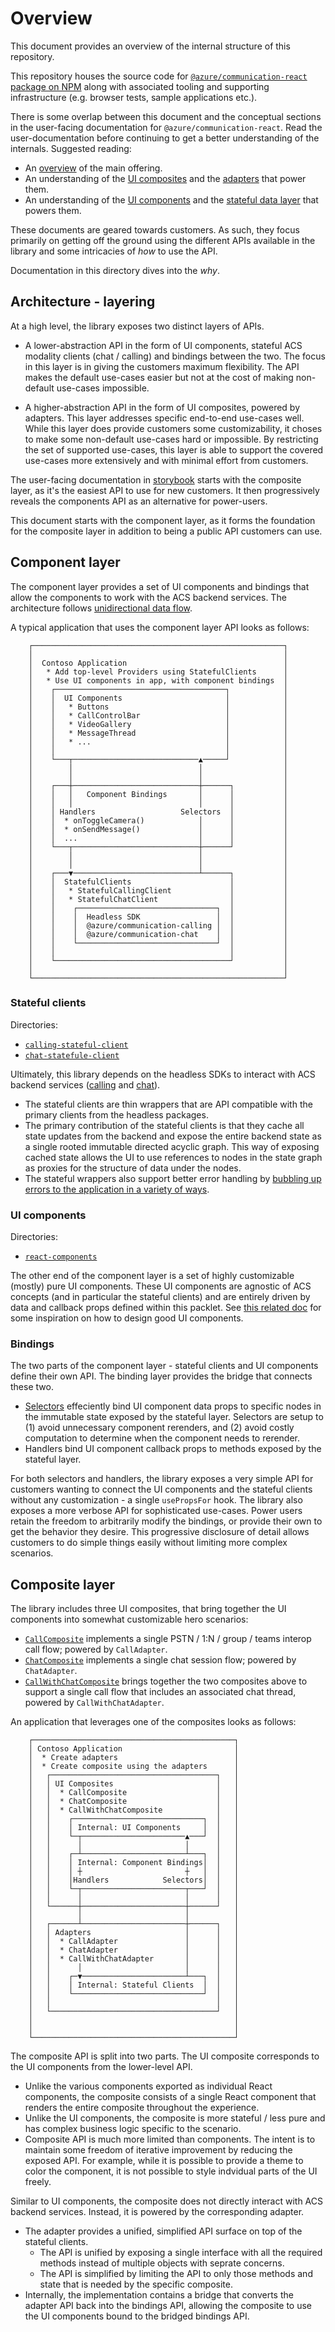 # Overview

This document provides an overview of the internal structure of this repository.

This repository houses the source code for [`@azure/communication-react` package on NPM](https://www.npmjs.com/package/@azure/communication-react) along with associated tooling and supporting infrastructure (e.g. browser tests, sample applications etc.).

There is some overlap between this document and the conceptual sections in the user-facing documentation for `@azure/communication-react`. Read the user-documentation before continuing to get a better understanding of the internals. Suggested reading:

- An [overview](https://azure.github.io/communication-ui-library/?path=/docs/overview--docs) of the main offering.
- An understanding of the [UI composites](https://azure.github.io/communication-ui-library/?path=/docs/composites-get-started--docs) and the [adapters](https://azure.github.io/communication-ui-library/?path=/docs/composites-adapters--docs) that power them.
- An understanding of the [UI components](https://azure.github.io/communication-ui-library/?path=/docs/components-overview--docs) and the [stateful data layer](https://azure.github.io/communication-ui-library/?path=/docs/stateful-client-overview--docs) that powers them.

These documents are geared towards customers. As such, they focus primarily on getting off the ground using the different APIs available in the library and some intricacies of _how_ to use the API.

Documentation in this directory dives into the _why_.

## Architecture - layering

At a high level, the library exposes two distinct layers of APIs.

- A lower-abstraction API in the form of UI components, stateful ACS modality clients (chat / calling) and bindings between the two. The focus in this layer is in giving the customers maximum flexibility. The API makes the default use-cases easier but not at the cost of making non-default use-cases impossible.

- A higher-abstraction API in the form of UI composites, powered by adapters. This layer addresses specific end-to-end use-cases well. While this layer does provide customers some customizability, it choses to make some non-default use-cases hard or impossible. By restricting the set of supported use-cases, this layer is able to support the covered use-cases more extensively and with minimal effort from customers.

The user-facing documentation in [storybook](https://azure.github.io/communication-ui-library) starts with the composite layer, as it's the easiest API to use for new customers. It then progressively reveals the components API as an alternative for power-users.

This document starts with the component layer, as it forms the foundation for the composite layer in addition to being a public API customers can use.

## Component layer

The component layer provides a set of UI components and bindings that allow the components to work with the ACS backend services. The architecture follows [unidirectional data flow](./ComponentDesign.md).

A typical application that uses the component layer API looks as follows:

        ┌────────────────────────────────────────────────────────┐
        │                                                        │
        │  Contoso Application                                   │
        │   * Add top-level Providers using StatefulClients      │
        │   * Use UI components in app, with component bindings  │
        │    ┌──────────────────────────────────────┐            │
        │    │  UI Components                       │            │
        │    │   * Buttons                          │            │
        │    │   * CallControlBar                   │            │
        │    │   * VideoGallery                     │            │
        │    │   * MessageThread                    │            │
        │    │   * ...                              │            │
        │    │                                      │            │
        │    └───┬────────────────────────────▲─────┘            │
        │        │                            │                  │
        │        │                            │                  │
        │    ┌───┼────────────────────────────┼──────┐           │
        │    │   │   Component Bindings       │      │           │
        │    │   │                            │      │           │
        │    │ Handlers                   Selectors  │           │
        │    │  * onToggleCamera()            │      │           │
        │    │  * onSendMessage()             │      │           │
        │    │  ...                           │      │           │
        │    └───┬────────────────────────────┼──────┘           │
        │        │                            │                  │
        │        │                            │                  │
        │    ┌───▼────────────────────────────┴──────┐           │
        │    │  StatefulClients                      │           │
        │    │   * StatefulCallingClient             │           │
        │    │   * StatefulChatClient                │           │
        │    │    ┌───────────────────────────────┐  │           │
        │    │    │  Headless SDK                 │  │           │
        │    │    │  @azure/communication-calling │  │           │
        │    │    │  @azure/communication-chat    │  │           │
        │    │    └───────────────────────────────┘  │           │
        │    │                                       │           │
        │    └───────────────────────────────────────┘           │
        │                                                        │
        └────────────────────────────────────────────────────────┘

### Stateful clients

Directories:
- [`calling-stateful-client`](../../packages/calling-stateful-client/)
- [`chat-statefule-client`](../../packages/chat-stateful-client/)

Ultimately, this library depends on the headless SDKs to interact with ACS backend services ([calling](https://www.npmjs.com/package/@azure/communication-calling) and [chat](https://www.npmjs.com/package/@azure/communication-chat)).

- The stateful clients are thin wrappers that are API compatible with the primary clients from the headless packages.
- The primary contribution of the stateful clients is that they cache all state updates from the backend and expose the entire backend state as a single rooted immutable directed acyclic graph. This way of exposing cached state allows the UI to use references to nodes in the state graph as proxies for the structure of data under the nodes.
- The stateful wrappers also support better error handling by [bubbling up errors to the application in a variety of ways](./ErrorReporting.md).

### UI components

Directories:
- [`react-components`](../../packages/react-components/)

The other end of the component layer is a set of highly customizable (mostly) pure UI components. These UI components are agnostic of ACS concepts (and in particular the stateful clients) and are entirely driven by data and callback props defined within this packlet. See [this related doc](./CustomizableComponent.md) for some inspiration on how to design good UI components.

### Bindings

The two parts of the component layer - stateful clients and UI components define their own API. The binding layer provides the bridge that connects these two.

- [Selectors](./WritingSelectors.md) effeciently bind UI component data props to specific nodes in the immutable state exposed by the stateful layer. Selectors are setup to (1) avoid unnecessary component rerenders, and (2) avoid costly computation to determine when the component needs to rerender.
- Handlers bind UI component callback props to methods exposed by the stateful layer.

For both selectors and handlers, the library exposes a very simple API for customers wanting to connect the UI components and the stateful clients without any customization - a single `usePropsFor` hook. The library also exposes a more verbose API for sophisticated use-cases. Power users retain the freedom to arbitrarily modify the bindings, or provide their own to get the behavior they desire. This progressive disclosure of detail allows customers to do simple things easily without limiting more complex scenarios.

## Composite layer

The library includes three UI composites, that bring together the UI components into somewhat customizable hero scenarios:

- [`CallComposite`](../../packages/react-composites/src/composites/CallComposite/) implements a single PSTN / 1:N / group / teams interop call flow; powered by `CallAdapter`.
- [`ChatComposite`](../../packages/react-composites/src/composites/ChatComposite/) implements a single chat session flow; powered by `ChatAdapter`.
- [`CallWithChatComposite`](../../packages/react-composites/src/composites/CallWithChatComposite/) brings together the two composites above to support a single call flow that includes an associated chat thread, powered by `CallWithChatAdapter`.

An application that leverages one of the composites looks as follows:

        ┌─────────────────────────────────────────────┐
        │ Contoso Application                         │
        │  * Create adapters                          │
        │  * Create composite using the adapters      │
        │   ┌─────────────────────────────────────┐   │
        │   │ UI Composites                       │   │
        │   │  * CallComposite                    │   │
        │   │  * ChatComposite                    │   │
        │   │  * CallWithChatComposite            │   │
        │   │    ┌─────────────────────────────┐  │   │
        │   │    │ Internal: UI Components     │  │   │
        │   │    └─┬───────────────────────▲───┘  │   │
        │   │      │                       │      │   │
        │   │    ┌─┴───────────────────────┴───┐  │   │
        │   │    │ Internal: Component Bindings│  │   │
        │   │    │ ┼                       ┼   │  │   │
        │   │    │Handlers            Selectors│  │   │
        │   │    └─┬───────────────────────┬───┘  │   │
        │   │      │                       │      │   │
        │   └──────┼───────────────────────┼──────┘   │
        │          │                       │          │
        │   ┌──────┴───────────────────────┼──────┐   │
        │   │ Adapters                     │      │   │
        │   │  * CallAdapter               │      │   │
        │   │  * ChatAdapter               │      │   │
        │   │  * CallWithChatAdapter       │      │   │
        │   │      │                       │      │   │
        │   │    ┌─▼───────────────────────┴───┐  │   │
        │   │    │ Internal: Stateful Clients  │  │   │
        │   │    └─────────────────────────────┘  │   │
        │   │                                     │   │
        │   └─────────────────────────────────────┘   │
        │                                             │
        │                                             │
        └─────────────────────────────────────────────┘

The composite API is split into two parts. The UI composite corresponds to the UI components from the lower-level API.
- Unlike the various components exported as individual React components, the composite consists of a single React component that renders the entire composite throughout the experience.
- Unlike the UI components, the composite is more stateful / less pure and has complex business logic specific to the scenario.
- Composite API is much more limited than components. The intent is to maintain some freedom of iterative improvement by reducing the exposed API. For example, while it is possible to provide a theme to color the component, it is not possible to style indvidual parts of the UI freely.

Similar to UI components, the composite does not directly interact with ACS backend services. Instead, it is powered by the corresponding adapter.
- The adapter provides a unified, simplified API surface on top of the stateful clients.
  - The API is unified by exposing a single interface with all the required methods instead of multiple objects with seprate concerns.
  - The API is simplified by limiting the API to only those methods and state that is needed by the specific composite.
- Internally, the implementation contains a bridge that converts the adapter API back into the bindings API, allowing the composite to use the UI components bound to the bridged bindings API.